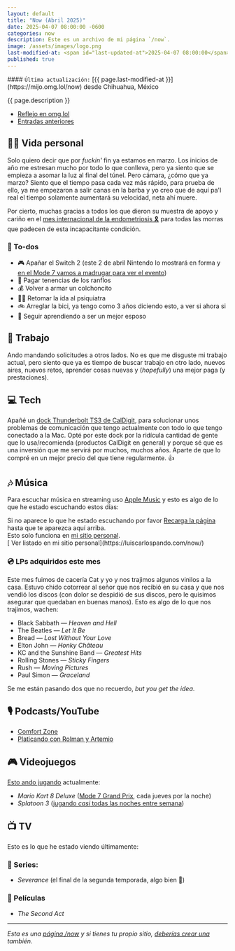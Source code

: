 ```yaml
---
layout: default
title: "Now (Abril 2025)"
date: 2025-04-07 08:00:00 -0600
categories: now
description: Este es un archivo de mi página `/now`.
image: /assets/images/logo.png
last-modified-at: <span id="last-updated-at">2025-04-07 08:00:00</span>
published: true
---
```


<div class="card last-updated my-3 text-center">
<div class="card-body rounded">
#### <code>Última actualización:</code> [{{ page.last-modified-at }}](https://mijo.omg.lol/now) desde Chihuahua, México
</div>
</div>

<p class="text-center">{{ page.description }}</p>

<div class="text-center">
<ul class="list-inline">
<li class="list-inline-item">
<a class="btn btn-primary btn-sm" href="https://mijo.omg.lol/now">
<i class="fa-solid fa-heart"></i> Reflejo en omg.lol
</a>
</li>
<li class="list-inline-item">
<a class="btn btn-primary btn-sm" href="https://luiscarlospando.com/category/now/">
<i class="fa-solid fa-list-ul"></i> Entradas anteriores
</a>
</li>
</ul>
</div>

## 👦🏻 Vida personal
Solo quiero decir que por *fuckin'* fin ya estamos en marzo. Los inicios de año me estresan mucho por todo lo que conlleva, pero ya siento que se empieza a asomar la luz al final del túnel. Pero cámara, ¿cómo que ya marzo? Siento que el tiempo pasa cada vez más rápido, para prueba de ello, ya me empezaron a salir canas en la barba y yo creo que de aquí pa'l real el tiempo solamente aumentará su velocidad, neta ahí muere.

Por cierto, muchas gracias a todos los que dieron su muestra de apoyo y cariño en el [mes internacional de la endometriosis 🎗️](https://mijo.status.lol/67d48cde6c758) para todas las morras que padecen de esta incapacitante condición.

### 📝 To-dos
- 🎮 Apañar el Switch 2 (este 2 de abril Nintendo lo mostrará en forma y [en el Mode 7 vamos a madrugar para ver el evento](https://discord.gg/QUt436h2?event=1349919050427269142))
- 💸 Pagar tenencias de los ranflos
- 💰 Volver a armar un colchoncito
- 🧑‍⚕️ Retomar la ida al psiquiatra
- 🚲 Arreglar la bici, ya tengo como 3 años diciendo esto, a ver si ahora si
- 💐 Seguir aprendiendo a ser un mejor esposo

## 💼 Trabajo
Ando mandando solicitudes a otros lados. No es que me disguste mi trabajo actual, pero siento que ya es tiempo de buscar trabajo en otro lado, nuevos aires, nuevos retos, aprender cosas nuevas y (*hopefully*) una mejor paga (y prestaciones).

## 💻 Tech
Apañé un [dock Thunderbolt TS3 de CalDigit](https://www.caldigit.com/ts3-plus/), para solucionar unos problemas de comunicación que tengo actualmente con todo lo que tengo conectado a la Mac. Opté por este dock por la ridícula cantidad de gente que lo usa/recomienda (productos CalDigit en general) y porque sé que es una inversión que me servirá por muchos, muchos años. Aparte de que lo compré en un mejor precio del que tiene regularmente. 👍

## 🎶 Música
Para escuchar música en streaming uso [Apple Music](https://music.apple.com/profile/luiscarlospando) y esto es algo de lo que he estado escuchando estos días:

<ul id="lastfm-top-artists"></ul>

<div class="card">
<div class="card-body rounded text-center">
Si no aparece lo que he estado escuchando por favor <a class="btn btn-primary btn-sm" href="javascript:void(0)" onclick="location.reload(); return false;"><i class="fa-solid fa-rotate-right"></i> Recarga la página</a> hasta que te aparezca aquí arriba.
<br>
<span class="d-none">Esto solo funciona en <a href="https://luiscarlospando.com/now/">mi sitio personal</a>.</span>
</div>
</div>

<span class="omg-lol-now-page-element">
[<i class="fa-solid fa-up-right-from-square"></i> Ver listado en mi sitio personal](https://luiscarlospando.com/now/)
</span>

### 💿 LPs adquiridos este mes
Este mes fuimos de cacería Cat y yo y nos trajimos algunos vinilos a la casa. Estuvo chido cotorrear al señor que nos recibió en su casa y que nos vendió los discos (con dolor se despidió de sus discos, pero le quisimos asegurar que quedaban en buenas manos). Esto es algo de lo que nos trajimos, wachen:
- Black Sabbath ― *Heaven and Hell*
- The Beatles ― *Let It Be*
- Bread ― *Lost Without Your Love*
- Elton John ― *Honky Château*
- KC and the Sunshine Band ― *Greatest Hits*
- Rolling Stones ― *Sticky Fingers*
- Rush ― *Moving Pictures*
- Paul Simon ― *Graceland*

Se me están pasando dos que no recuerdo, *but you get the idea*.

## 🎙 Podcasts/YouTube
- [Comfort Zone](https://www.youtube.com/watch?v=3a3PPMFP-co)
- [Platicando con Rolman y Artemio](https://www.youtube.com/playlist?list=PLBG1h7BR7fLaUyhwNWJCxdy6bSU6k79t2)

## 🎮 Videojuegos
[Esto ando jugando](https://luiscarlospando.com/games) actualmente:

- *Mario Kart 8 Deluxe* ([Mode 7 Grand Prix](https://luiscarlospando.com/games/mario-kart/), cada jueves por la noche)
- *Splatoon 3* ([jugando *casi* todas las noches entre semana](https://luiscarlospando.com/games/splatoon/))

## 📺 TV
Esto es lo que he estado viendo últimamente:

### 🎥 Series:
- *Severance* (el final de la segunda temporada, algo bien 🤌)

### 🍿 Películas
- *The Second Act*

---

*Esta es una [página /now](https://nownownow.com/about) y si tienes tu propio sitio, [deberías crear una](https://nownownow.com/about) también.*
